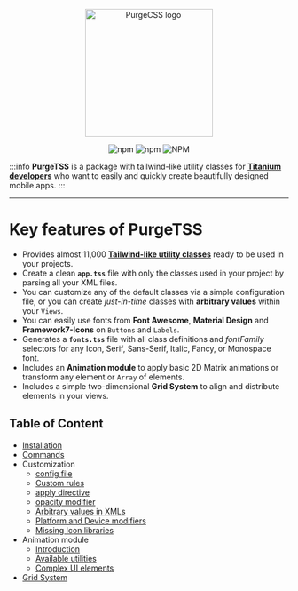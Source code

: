 <p align="center">
	<img src="https://codigomovil.mx/images/logotipo-purgetss-gris.svg" height="230" width="230" alt="PurgeCSS logo"/>
</p>

<div align="center">

![npm](https://img.shields.io/npm/dm/purgetss)
![npm](https://img.shields.io/npm/v/purgetss)
![NPM](https://img.shields.io/npm/l/purgetss)

</div>

:::info
**PurgeTSS** is a package with tailwind-like utility classes for **[Titanium developers](https://tidev.io/)** who want to easily and quickly create beautifully designed mobile apps.
:::

------

# Key features of PurgeTSS
- Provides almost 11,000 **[Tailwind-like utility classes](https://tailwindcss.com/)** ready to be used in your projects.
- Create a clean **`app.tss`** file with only the classes used in your project by parsing all your XML files.
- You can customize any of the default classes via a simple configuration file, or you can create *just-in-time* classes with **arbitrary values** within your `Views`.
- You can easily use fonts from **Font Awesome**, **Material Design** and **Framework7-Icons** on `Buttons` and `Labels`.
- Generates a **`fonts.tss`** file with all class definitions and *fontFamily* selectors for any Icon, Serif, Sans-Serif, Italic, Fancy, or Monospace font.
- Includes an **Animation module** to apply basic 2D Matrix animations or transform any element or `Array` of elements.
- Includes a simple two-dimensional **Grid System** to align and distribute elements in your views.

## Table of Content

- [Installation](docs/installation)
- [Commands](docs/commands)
- Customization
  - [config file](docs/customization/the-config-file)
  - [Custom rules](docs/customization/custom-rules)
  - [apply directive](docs/customization/the-apply-directive)
  - [opacity modifier](docs/customization/the-opacity-modifier)
  - [Arbitrary values in XMLs](docs/customization/arbitrary-values)
  - [Platform and Device modifiers](docs/customization/platform-and-device-modifiers)
  - [Missing Icon libraries](docs/customization/missing-icon-libraries)
- Animation module
  - [Introduction](docs/animation-module/introduction)
  - [Available utilities](docs/animation-module/available-utilities)
  - [Complex UI elements](docs/animation-module/complex-ui-elements)
- [Grid System](docs/grid-system)
